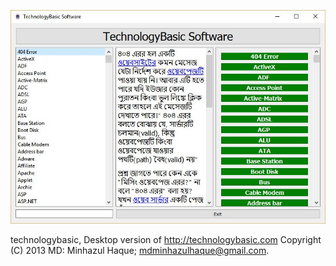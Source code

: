 
[![Sample Screenshot](https://github.com/Qt-Widgets/technologybasic/blob/master/TB.JPG)](#features)

technologybasic, Desktop version of http://technologybasic.com
Copyright (C) 2013 MD: Minhazul Haque;
mdminhazulhaque@gmail.com.
